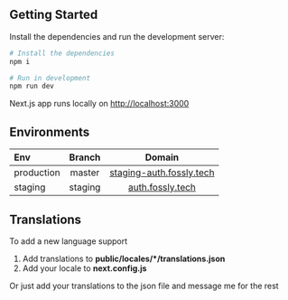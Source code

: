 ## Getting Started

Install the dependencies and run the development server:

```bash
# Install the dependencies
npm i

# Run in development
npm run dev
```

Next.js app runs locally on [http://localhost:3000](http://localhost:3000)

## Environments

| Env        | Branch  |                            Domain                            |
| :--------- | :-----: | :----------------------------------------------------------: |
| production | master  | [staging-auth.fossly.tech](https://staging-auth.fossly.tech) |
| staging    | staging |         [auth.fossly.tech](https://auth.fossly.tech)         |

## Translations

To add a new language support

1. Add translations to **public/locales/\*/translations.json**
2. Add your locale to **next.config.js**

Or just add your translations to the json file and message me for the rest
